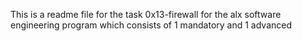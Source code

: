 This is a readme file for the task 0x13-firewall for the alx software engineering program which consists of 1 mandatory and 1 advanced